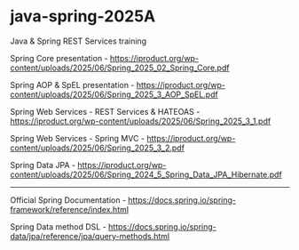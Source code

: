# java-spring-2025A
Java &amp; Spring REST Services training

Spring Core presentation - https://iproduct.org/wp-content/uploads/2025/06/Spring_2025_02_Spring_Core.pdf

Spring AOP & SpEL presentation - https://iproduct.org/wp-content/uploads/2025/06/Spring_2025_3_AOP_SpEL.pdf

Spring Web Services - REST Services & HATEOAS - https://iproduct.org/wp-content/uploads/2025/06/Spring_2025_3_1.pdf

Spring Web Services - Spring MVC - https://iproduct.org/wp-content/uploads/2025/06/Spring_2025_3_2.pdf

Spring Data JPA - https://iproduct.org/wp-content/uploads/2025/06/Spring_2024_5_Spring_Data_JPA_Hibernate.pdf


-----
Official Spring Documentation - https://docs.spring.io/spring-framework/reference/index.html

Spring Data method DSL - https://docs.spring.io/spring-data/jpa/reference/jpa/query-methods.html